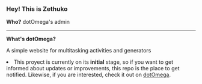 <h3>Hey! This is <b>Zethuko</b></h3> <b>Who?</b><span> dotOmega's admin</span> 

  <hr>
  <b>What's dotOmega?</b> <p>A simple website for multitasking activities and generators </p>
 <li>This proyect is currently on its <b>initial</b> stage, so if you want to get informed about updates or improvements, this repo is the place to get notified. Likewise, if you are interested, check it out on <a href="https://dotome.ga">dotOmega</a>.</li>
